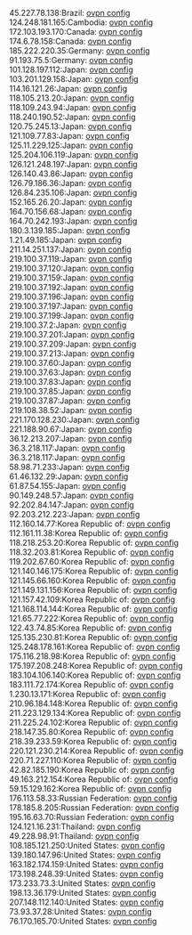45.227.78.138:Brazil: [ovpn config](vpn/45_227_78_138.ovpn)  
124.248.181.165:Cambodia: [ovpn config](vpn/124_248_181_165.ovpn)  
172.103.193.170:Canada: [ovpn config](vpn/172_103_193_170.ovpn)  
174.6.78.158:Canada: [ovpn config](vpn/174_6_78_158.ovpn)  
185.222.220.35:Germany: [ovpn config](vpn/185_222_220_35.ovpn)  
91.193.75.5:Germany: [ovpn config](vpn/91_193_75_5.ovpn)  
101.128.197.112:Japan: [ovpn config](vpn/101_128_197_112.ovpn)  
103.201.129.158:Japan: [ovpn config](vpn/103_201_129_158.ovpn)  
114.16.121.26:Japan: [ovpn config](vpn/114_16_121_26.ovpn)  
118.105.213.20:Japan: [ovpn config](vpn/118_105_213_20.ovpn)  
118.109.243.94:Japan: [ovpn config](vpn/118_109_243_94.ovpn)  
118.240.190.52:Japan: [ovpn config](vpn/118_240_190_52.ovpn)  
120.75.245.13:Japan: [ovpn config](vpn/120_75_245_13.ovpn)  
121.109.77.83:Japan: [ovpn config](vpn/121_109_77_83.ovpn)  
125.11.229.125:Japan: [ovpn config](vpn/125_11_229_125.ovpn)  
125.204.106.119:Japan: [ovpn config](vpn/125_204_106_119.ovpn)  
126.121.248.197:Japan: [ovpn config](vpn/126_121_248_197.ovpn)  
126.140.43.86:Japan: [ovpn config](vpn/126_140_43_86.ovpn)  
126.79.186.36:Japan: [ovpn config](vpn/126_79_186_36.ovpn)  
126.84.235.106:Japan: [ovpn config](vpn/126_84_235_106.ovpn)  
152.165.26.20:Japan: [ovpn config](vpn/152_165_26_20.ovpn)  
164.70.156.68:Japan: [ovpn config](vpn/164_70_156_68.ovpn)  
164.70.242.193:Japan: [ovpn config](vpn/164_70_242_193.ovpn)  
180.3.139.185:Japan: [ovpn config](vpn/180_3_139_185.ovpn)  
1.21.49.185:Japan: [ovpn config](vpn/1_21_49_185.ovpn)  
211.14.251.137:Japan: [ovpn config](vpn/211_14_251_137.ovpn)  
219.100.37.119:Japan: [ovpn config](vpn/219_100_37_119.ovpn)  
219.100.37.120:Japan: [ovpn config](vpn/219_100_37_120.ovpn)  
219.100.37.159:Japan: [ovpn config](vpn/219_100_37_159.ovpn)  
219.100.37.192:Japan: [ovpn config](vpn/219_100_37_192.ovpn)  
219.100.37.196:Japan: [ovpn config](vpn/219_100_37_196.ovpn)  
219.100.37.197:Japan: [ovpn config](vpn/219_100_37_197.ovpn)  
219.100.37.199:Japan: [ovpn config](vpn/219_100_37_199.ovpn)  
219.100.37.2:Japan: [ovpn config](vpn/219_100_37_2.ovpn)  
219.100.37.201:Japan: [ovpn config](vpn/219_100_37_201.ovpn)  
219.100.37.209:Japan: [ovpn config](vpn/219_100_37_209.ovpn)  
219.100.37.213:Japan: [ovpn config](vpn/219_100_37_213.ovpn)  
219.100.37.60:Japan: [ovpn config](vpn/219_100_37_60.ovpn)  
219.100.37.63:Japan: [ovpn config](vpn/219_100_37_63.ovpn)  
219.100.37.83:Japan: [ovpn config](vpn/219_100_37_83.ovpn)  
219.100.37.85:Japan: [ovpn config](vpn/219_100_37_85.ovpn)  
219.100.37.87:Japan: [ovpn config](vpn/219_100_37_87.ovpn)  
219.108.38.52:Japan: [ovpn config](vpn/219_108_38_52.ovpn)  
221.170.128.230:Japan: [ovpn config](vpn/221_170_128_230.ovpn)  
221.188.90.67:Japan: [ovpn config](vpn/221_188_90_67.ovpn)  
36.12.213.207:Japan: [ovpn config](vpn/36_12_213_207.ovpn)  
36.3.218.117:Japan: [ovpn config](vpn/36_3_218_117.ovpn)  
36.3.218.117:Japan: [ovpn config](vpn/36_3_218_117.ovpn)  
58.98.71.233:Japan: [ovpn config](vpn/58_98_71_233.ovpn)  
61.46.132.29:Japan: [ovpn config](vpn/61_46_132_29.ovpn)  
61.87.54.155:Japan: [ovpn config](vpn/61_87_54_155.ovpn)  
90.149.248.57:Japan: [ovpn config](vpn/90_149_248_57.ovpn)  
92.202.84.147:Japan: [ovpn config](vpn/92_202_84_147.ovpn)  
92.203.212.223:Japan: [ovpn config](vpn/92_203_212_223.ovpn)  
112.160.14.77:Korea Republic of: [ovpn config](vpn/112_160_14_77.ovpn)  
112.161.11.38:Korea Republic of: [ovpn config](vpn/112_161_11_38.ovpn)  
118.218.253.20:Korea Republic of: [ovpn config](vpn/118_218_253_20.ovpn)  
118.32.203.81:Korea Republic of: [ovpn config](vpn/118_32_203_81.ovpn)  
119.202.67.60:Korea Republic of: [ovpn config](vpn/119_202_67_60.ovpn)  
121.140.146.175:Korea Republic of: [ovpn config](vpn/121_140_146_175.ovpn)  
121.145.66.160:Korea Republic of: [ovpn config](vpn/121_145_66_160.ovpn)  
121.149.131.156:Korea Republic of: [ovpn config](vpn/121_149_131_156.ovpn)  
121.157.42.109:Korea Republic of: [ovpn config](vpn/121_157_42_109.ovpn)  
121.168.114.144:Korea Republic of: [ovpn config](vpn/121_168_114_144.ovpn)  
121.65.77.222:Korea Republic of: [ovpn config](vpn/121_65_77_222.ovpn)  
122.43.74.85:Korea Republic of: [ovpn config](vpn/122_43_74_85.ovpn)  
125.135.230.81:Korea Republic of: [ovpn config](vpn/125_135_230_81.ovpn)  
125.248.178.161:Korea Republic of: [ovpn config](vpn/125_248_178_161.ovpn)  
175.116.218.98:Korea Republic of: [ovpn config](vpn/175_116_218_98.ovpn)  
175.197.208.248:Korea Republic of: [ovpn config](vpn/175_197_208_248.ovpn)  
183.104.106.140:Korea Republic of: [ovpn config](vpn/183_104_106_140.ovpn)  
183.111.72.174:Korea Republic of: [ovpn config](vpn/183_111_72_174.ovpn)  
1.230.13.171:Korea Republic of: [ovpn config](vpn/1_230_13_171.ovpn)  
210.96.184.148:Korea Republic of: [ovpn config](vpn/210_96_184_148.ovpn)  
211.223.129.134:Korea Republic of: [ovpn config](vpn/211_223_129_134.ovpn)  
211.225.24.102:Korea Republic of: [ovpn config](vpn/211_225_24_102.ovpn)  
218.147.35.80:Korea Republic of: [ovpn config](vpn/218_147_35_80.ovpn)  
218.39.233.59:Korea Republic of: [ovpn config](vpn/218_39_233_59.ovpn)  
220.121.230.214:Korea Republic of: [ovpn config](vpn/220_121_230_214.ovpn)  
220.71.227.110:Korea Republic of: [ovpn config](vpn/220_71_227_110.ovpn)  
42.82.185.190:Korea Republic of: [ovpn config](vpn/42_82_185_190.ovpn)  
49.163.212.154:Korea Republic of: [ovpn config](vpn/49_163_212_154.ovpn)  
59.15.129.162:Korea Republic of: [ovpn config](vpn/59_15_129_162.ovpn)  
176.113.58.33:Russian Federation: [ovpn config](vpn/176_113_58_33.ovpn)  
178.185.8.205:Russian Federation: [ovpn config](vpn/178_185_8_205.ovpn)  
195.16.63.70:Russian Federation: [ovpn config](vpn/195_16_63_70.ovpn)  
124.121.16.231:Thailand: [ovpn config](vpn/124_121_16_231.ovpn)  
49.228.98.91:Thailand: [ovpn config](vpn/49_228_98_91.ovpn)  
108.185.121.250:United States: [ovpn config](vpn/108_185_121_250.ovpn)  
139.180.147.96:United States: [ovpn config](vpn/139_180_147_96.ovpn)  
163.182.174.159:United States: [ovpn config](vpn/163_182_174_159.ovpn)  
173.198.248.39:United States: [ovpn config](vpn/173_198_248_39.ovpn)  
173.233.73.3:United States: [ovpn config](vpn/173_233_73_3.ovpn)  
198.13.36.179:United States: [ovpn config](vpn/198_13_36_179.ovpn)  
207.148.112.140:United States: [ovpn config](vpn/207_148_112_140.ovpn)  
73.93.37.28:United States: [ovpn config](vpn/73_93_37_28.ovpn)  
76.170.165.70:United States: [ovpn config](vpn/76_170_165_70.ovpn)  
